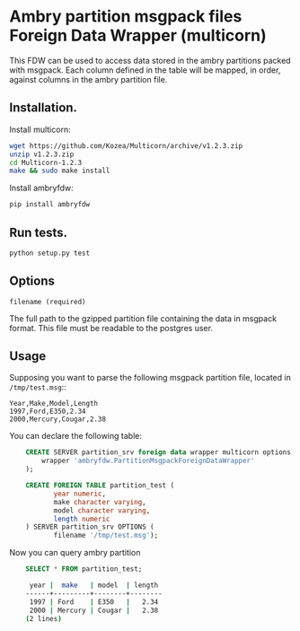 # Ambry partition msgpack files Foreign Data Wrapper (multicorn)

This FDW can be used to access data stored in the ambry partitions packed with msgpack. Each column defined
in the table will be mapped, in order, against columns in the ambry partition file.

## Installation.
Install multicorn:
```bash
wget https://github.com/Kozea/Multicorn/archive/v1.2.3.zip
unzip v1.2.3.zip
cd Multicorn-1.2.3
make && sudo make install
```
Install ambryfdw:
```bash
pip install ambryfdw
```

## Run tests.
```bash
python setup.py test
```

## Options
```
filename (required)
```
The full path to the gzipped partition file containing the data in msgpack format. This file must be readable to the postgres user.

## Usage
Supposing you want to parse the following msgpack partition file, located in ``/tmp/test.msg``::

    Year,Make,Model,Length
    1997,Ford,E350,2.34
    2000,Mercury,Cougar,2.38

You can declare the following table:
```sql
    CREATE SERVER partition_srv foreign data wrapper multicorn options (
        wrapper 'ambryfdw.PartitionMsgpackForeignDataWrapper'
    );

    CREATE FOREIGN TABLE partition_test (
           year numeric,
           make character varying,
           model character varying,
           length numeric
    ) SERVER partition_srv OPTIONS (
           filename '/tmp/test.msg');
```
Now you can query ambry partition
```sql
    SELECT * FROM partition_test;
```
```bash
     year |  make   | model  | length
    ------+---------+--------+--------
     1997 | Ford    | E350   |   2.34
     2000 | Mercury | Cougar |   2.38
    (2 lines)
```
